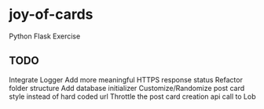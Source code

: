 # joy-of-cards

Python Flask Exercise

## TODO

Integrate Logger
Add more meaningful HTTPS response status
Refactor folder structure
Add database initializer
Customize/Randomize post card style instead of hard coded url
Throttle the post card creation api call to Lob
